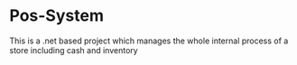 # Pos-System
This is a .net based project which manages the whole internal process of a store including cash and inventory
